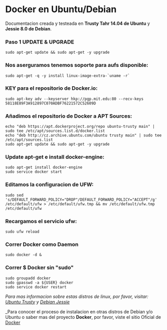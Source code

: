 # Docker en Ubuntu/Debian

Documentacion creada y testeada en **Trusty Tahr 14.04 de Ubuntu** y **Jessie 8.0 de Debian**.



### Paso 1 UPDATE & UPGRADE
	sudo apt-get update && sudo apt-get -y upgrade

### Nos aserguramos tenemos soporte para aufs disponible:
	sudo apt-get -q -y install linux-image-extra-`uname -r`

### KEY para el repositorio de Docker.io:
	sudo apt-key adv --keyserver hkp://pgp.mit.edu:80 --recv-keys 58118E89F3A912897C070ADBF76221572C52609D

### Añadimos el repositorio de Docker a APT Sources:
	echo "deb https://apt.dockerproject.org/repo ubuntu-trusty main" | sudo tee /etc/apt/sources.list.d/docker.list
	echo "deb http://cz.archive.ubuntu.com/ubuntu trusty main" | sudo tee /etc/apt/sources.list
	sudo apt-get update && sudo apt-get -y upgrade

### Update apt-get e install docker-engine:
	sudo apt-get install docker-engine
	sudo service docker start

### Editamos la configuracion de UFW:
	sudo sed 's/DEFAULT_FORWARD_POLICY="DROP"/DEFAULT_FORWARD_POLICY="ACCEPT"/g' /etc/default/ufw > /etc/default/ufw.tmp && mv /etc/default/ufw.tmp /etc/default/ufw

### Recargamos el servicio ufw:
	sudo ufw reload

### Correr Docker como Daemon
	sudo docker -d &

### Correr $ Docker sin "sudo"
	sudo groupadd docker
	sudo gpasswd -a ${USER} docker
	sudo service docker restart
	
_Para mas informacion sobre estas distros de linux, por favor, visitar: [Ubuntu Trusty](http://releases.ubuntu.com/14.04/) y [Debian Jessie](https://www.debian.org/News/2015/20150426)_

_Para conocer el proceso de instalacion en otras distros de Debian y/o Ubuntu o saber mas del proyecto **Docker**, por favor, viste el sitio Oficial de [Docker](http://docker.io)